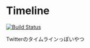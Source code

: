 # Timeline
[![Build Status](https://travis-ci.org/TinyKitten/TimelineServer.svg?branch=develop)](https://travis-ci.org/TinyKitten/TimelineServer)

Twitterのタイムラインっぽいやつ
